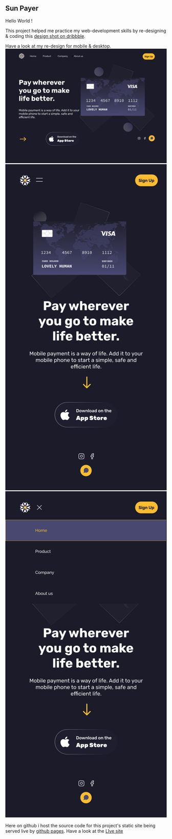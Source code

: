 ## Sun Payer

Hello World !

This project helped me practice my web-development skills by re-designing & coding this [design shot on dribbble](https://dribbble.com/shots/15438648/attachments/7208171?mode=media).

Have a look at my re-design for mobile & desktop.
![desktop](./assets/SunPayerDesktop.svg)
![mobile](./assets/SunPayerMobile.svg)
![mobile-active-menu](./assets/SunPayerMobile-active-menu.svg)

Here on github i host the source code for this project's static site being served live by [github pages](https://pages.github.com/). Have a look at the [LIve site](https://deltd3v.github.io/ui_sun_payer/)